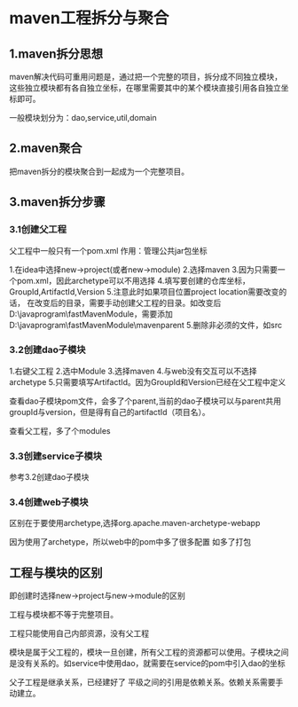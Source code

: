 # maven工程拆分与聚合

## 1.maven拆分思想
maven解决代码可重用问题是，通过把一个完整的项目，拆分成不同独立模块，这些独立模块都有各自独立坐标，在哪里需要其中的某个模块直接引用各自独立坐标即可。

一般模块划分为：dao,service,util,domain

## 2.maven聚合

把maven拆分的模块聚合到一起成为一个完整项目。

## 3.maven拆分步骤

### 3.1创建父工程

父工程中一般只有一个pom.xml
作用：管理公共jar包坐标

1.在idea中选择new->project(或者new->module)
2.选择maven
3.因为只需要一个pom.xml，因此archetype可以不用选择
4.填写要创建的仓库坐标，GroupId,ArtifactId,Version
5.注意此时如果项目位置project location需要改变的话，	在改变后的目录，需要手动创建父工程的目录。如改变后D:\javaprogram\fastMavenModule，需要添加D:\javaprogram\fastMavenModule\mavenparent
5.删除非必须的文件，如src


### 3.2创建dao子模块

1.右键父工程
2.选中Module
3.选择maven
4.与web没有交互可以不选择archetype
5.只需要填写ArtifactId。因为GroupId和Version已经在父工程中定义

查看dao子模块pom文件，会多了个parent,当前的dao子模块可以与parent共用groupId与version，但是得有自己的artifactId（项目名）。

查看父工程，多了个modules

### 3.3创建service子模块

参考3.2创建dao子模块

### 3.4创建web子模块

区别在于要使用archetype,选择org.apache.maven-archetype-webapp

因为使用了archetype，所以web中的pom中多了很多配置
如多了打包


## 工程与模块的区别

即创建时选择new->project与new->module的区别

工程与模块都不等于完整项目。

工程只能使用自己内部资源，没有父工程

模块是属于父工程的，模块一旦创建，所有父工程的资源都可以使用。子模块之间是没有关系的。如service中使用dao，就需要在service的pom中引入dao的坐标

父子工程是继承关系，已经建好了
平级之间的引用是依赖关系。依赖关系需要手动建立。








